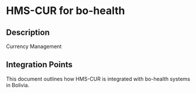 # HMS-CUR for bo-health

## Description

Currency Management

## Integration Points

This document outlines how HMS-CUR is integrated with bo-health systems in Bolivia.
